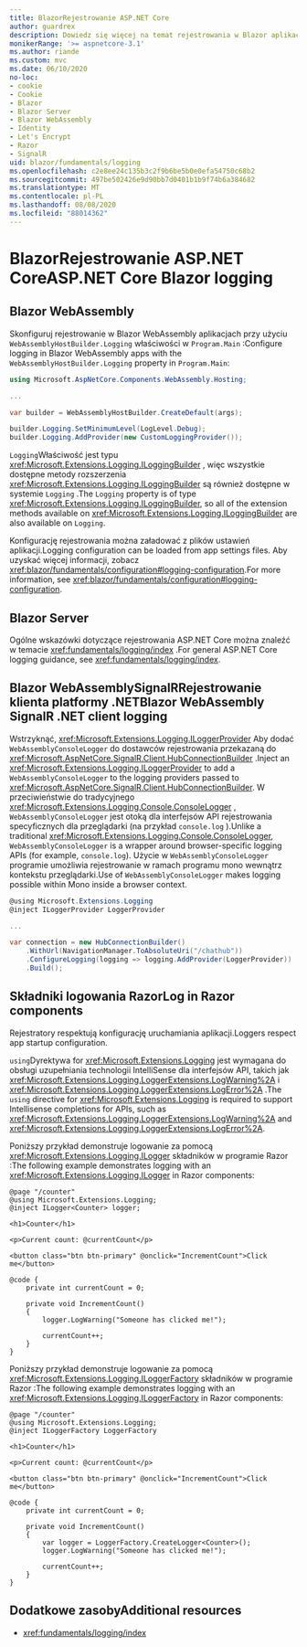 ```yaml
---
title: BlazorRejestrowanie ASP.NET Core
author: guardrex
description: Dowiedz się więcej na temat rejestrowania w Blazor aplikacjach, w tym konfiguracji poziomu dziennika oraz pisania komunikatów dziennika ze Razor składników.
monikerRange: '>= aspnetcore-3.1'
ms.author: riande
ms.custom: mvc
ms.date: 06/10/2020
no-loc:
- cookie
- Cookie
- Blazor
- Blazor Server
- Blazor WebAssembly
- Identity
- Let's Encrypt
- Razor
- SignalR
uid: blazor/fundamentals/logging
ms.openlocfilehash: c2e8ee24c135b3c2f9b6be5b0e0efa54750c68b2
ms.sourcegitcommit: 497be502426e9d90bb7d0401b1b9f74b6a384682
ms.translationtype: MT
ms.contentlocale: pl-PL
ms.lasthandoff: 08/08/2020
ms.locfileid: "88014362"
---
```

# <a name="aspnet-core-no-locblazor-logging"></a><span data-ttu-id="1956e-103">BlazorRejestrowanie ASP.NET Core</span><span class="sxs-lookup"><span data-stu-id="1956e-103">ASP.NET Core Blazor logging</span></span>

## Blazor WebAssembly

<span data-ttu-id="1956e-104">Skonfiguruj rejestrowanie w Blazor WebAssembly aplikacjach przy użyciu `WebAssemblyHostBuilder.Logging` właściwości w `Program.Main` :</span><span class="sxs-lookup"><span data-stu-id="1956e-104">Configure logging in Blazor WebAssembly apps with the `WebAssemblyHostBuilder.Logging` property in `Program.Main`:</span></span>

```csharp
using Microsoft.AspNetCore.Components.WebAssembly.Hosting;

...

var builder = WebAssemblyHostBuilder.CreateDefault(args);

builder.Logging.SetMinimumLevel(LogLevel.Debug);
builder.Logging.AddProvider(new CustomLoggingProvider());
```

<span data-ttu-id="1956e-105">`Logging`Właściwość jest typu <xref:Microsoft.Extensions.Logging.ILoggingBuilder> , więc wszystkie dostępne metody rozszerzenia <xref:Microsoft.Extensions.Logging.ILoggingBuilder> są również dostępne w systemie `Logging` .</span><span class="sxs-lookup"><span data-stu-id="1956e-105">The `Logging` property is of type <xref:Microsoft.Extensions.Logging.ILoggingBuilder>, so all of the extension methods available on <xref:Microsoft.Extensions.Logging.ILoggingBuilder> are also available on `Logging`.</span></span>

<span data-ttu-id="1956e-106">Konfigurację rejestrowania można załadować z plików ustawień aplikacji.</span><span class="sxs-lookup"><span data-stu-id="1956e-106">Logging configuration can be loaded from app settings files.</span></span> <span data-ttu-id="1956e-107">Aby uzyskać więcej informacji, zobacz <xref:blazor/fundamentals/configuration#logging-configuration>.</span><span class="sxs-lookup"><span data-stu-id="1956e-107">For more information, see <xref:blazor/fundamentals/configuration#logging-configuration>.</span></span>

## Blazor Server

<span data-ttu-id="1956e-108">Ogólne wskazówki dotyczące rejestrowania ASP.NET Core można znaleźć w temacie <xref:fundamentals/logging/index> .</span><span class="sxs-lookup"><span data-stu-id="1956e-108">For general ASP.NET Core logging guidance, see <xref:fundamentals/logging/index>.</span></span>

## <a name="no-locblazor-webassembly-no-locsignalr-net-client-logging"></a><span data-ttu-id="1956e-109">Blazor WebAssemblySignalRRejestrowanie klienta platformy .NET</span><span class="sxs-lookup"><span data-stu-id="1956e-109">Blazor WebAssembly SignalR .NET client logging</span></span>

<span data-ttu-id="1956e-110">Wstrzyknąć, <xref:Microsoft.Extensions.Logging.ILoggerProvider> Aby dodać `WebAssemblyConsoleLogger` do dostawców rejestrowania przekazaną do <xref:Microsoft.AspNetCore.SignalR.Client.HubConnectionBuilder> .</span><span class="sxs-lookup"><span data-stu-id="1956e-110">Inject an <xref:Microsoft.Extensions.Logging.ILoggerProvider> to add a `WebAssemblyConsoleLogger` to the logging providers passed to <xref:Microsoft.AspNetCore.SignalR.Client.HubConnectionBuilder>.</span></span> <span data-ttu-id="1956e-111">W przeciwieństwie do tradycyjnego <xref:Microsoft.Extensions.Logging.Console.ConsoleLogger> , `WebAssemblyConsoleLogger` jest otoką dla interfejsów API rejestrowania specyficznych dla przeglądarki (na przykład `console.log` ).</span><span class="sxs-lookup"><span data-stu-id="1956e-111">Unlike a traditional <xref:Microsoft.Extensions.Logging.Console.ConsoleLogger>, `WebAssemblyConsoleLogger` is a wrapper around browser-specific logging APIs (for example, `console.log`).</span></span> <span data-ttu-id="1956e-112">Użycie w `WebAssemblyConsoleLogger` programie umożliwia rejestrowanie w ramach programu mono wewnątrz kontekstu przeglądarki.</span><span class="sxs-lookup"><span data-stu-id="1956e-112">Use of `WebAssemblyConsoleLogger` makes logging possible within Mono inside a browser context.</span></span>

```csharp
@using Microsoft.Extensions.Logging
@inject ILoggerProvider LoggerProvider

...

var connection = new HubConnectionBuilder()
    .WithUrl(NavigationManager.ToAbsoluteUri("/chathub"))
    .ConfigureLogging(logging => logging.AddProvider(LoggerProvider))
    .Build();
```

## <a name="log-in-no-locrazor-components"></a><span data-ttu-id="1956e-113">Składniki logowania Razor</span><span class="sxs-lookup"><span data-stu-id="1956e-113">Log in Razor components</span></span>

<span data-ttu-id="1956e-114">Rejestratory respektują konfigurację uruchamiania aplikacji.</span><span class="sxs-lookup"><span data-stu-id="1956e-114">Loggers respect app startup configuration.</span></span>

<span data-ttu-id="1956e-115">`using`Dyrektywa for <xref:Microsoft.Extensions.Logging> jest wymagana do obsługi uzupełniania technologii IntelliSense dla interfejsów API, takich jak <xref:Microsoft.Extensions.Logging.LoggerExtensions.LogWarning%2A> i <xref:Microsoft.Extensions.Logging.LoggerExtensions.LogError%2A> .</span><span class="sxs-lookup"><span data-stu-id="1956e-115">The `using` directive for <xref:Microsoft.Extensions.Logging> is required to support Intellisense completions for APIs, such as <xref:Microsoft.Extensions.Logging.LoggerExtensions.LogWarning%2A> and <xref:Microsoft.Extensions.Logging.LoggerExtensions.LogError%2A>.</span></span>

<span data-ttu-id="1956e-116">Poniższy przykład demonstruje logowanie za pomocą <xref:Microsoft.Extensions.Logging.ILogger> składników w programie Razor :</span><span class="sxs-lookup"><span data-stu-id="1956e-116">The following example demonstrates logging with an <xref:Microsoft.Extensions.Logging.ILogger> in Razor components:</span></span>

```razor
@page "/counter"
@using Microsoft.Extensions.Logging;
@inject ILogger<Counter> logger;

<h1>Counter</h1>

<p>Current count: @currentCount</p>

<button class="btn btn-primary" @onclick="IncrementCount">Click me</button>

@code {
    private int currentCount = 0;

    private void IncrementCount()
    {
        logger.LogWarning("Someone has clicked me!");

        currentCount++;
    }
}
```

<span data-ttu-id="1956e-117">Poniższy przykład demonstruje logowanie za pomocą <xref:Microsoft.Extensions.Logging.ILoggerFactory> składników w programie Razor :</span><span class="sxs-lookup"><span data-stu-id="1956e-117">The following example demonstrates logging with an <xref:Microsoft.Extensions.Logging.ILoggerFactory> in Razor components:</span></span>

```razor
@page "/counter"
@using Microsoft.Extensions.Logging;
@inject ILoggerFactory LoggerFactory

<h1>Counter</h1>

<p>Current count: @currentCount</p>

<button class="btn btn-primary" @onclick="IncrementCount">Click me</button>

@code {
    private int currentCount = 0;

    private void IncrementCount()
    {
        var logger = LoggerFactory.CreateLogger<Counter>();
        logger.LogWarning("Someone has clicked me!");

        currentCount++;
    }
}
```

## <a name="additional-resources"></a><span data-ttu-id="1956e-118">Dodatkowe zasoby</span><span class="sxs-lookup"><span data-stu-id="1956e-118">Additional resources</span></span>

* <xref:fundamentals/logging/index>
